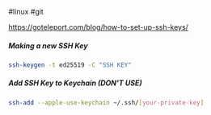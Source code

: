 #linux #git

https://goteleport.com/blog/how-to-set-up-ssh-keys/

##### Making a new SSH Key
``` bash
ssh-keygen -t ed25519 -C "SSH KEY"
```


##### Add SSH Key to Keychain (DON'T USE)
```bash
ssh-add --apple-use-keychain ~/.ssh/[your-private-key]
```
